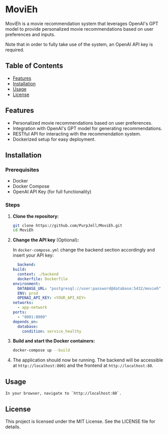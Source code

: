 # MoviEh

MoviEh is a movie recommendation system that leverages OpenAI's GPT model to provide personalized movie recommendations based on user preferences and inputs.

Note that in order to fully take use of the system, an OpenAI API key is required.

## Table of Contents

- [Features](#features)
- [Installation](#installation)
- [Usage](#usage)
- [License](#license)

## Features

- Personalized movie recommendations based on user preferences.
- Integration with OpenAI's GPT model for generating recommendations.
- RESTful API for interacting with the recommendation system.
- Dockerized setup for easy deployment.

## Installation

### Prerequisites

- Docker
- Docker Compose
- OpenAI API Key (for full functionality)

### Steps

1. **Clone the repository:**

    ```sh
    git clone https://github.com/PurpJell/MoviEh.git
    cd MoviEh
    ```

2. **Change the API key** (Optional)**:**

    In `docker-compose.yml` change the backend section accordingly and insert your API key:

    ```yml
      backend:
    build:
      context: ./backend
      dockerfile: Dockerfile
    environment:
      DATABASE_URL: "postgresql://user:password@database:5432/movieh"
      ENV: prod
      OPENAI_API_KEY: <YOUR_API_KEY>
    networks:
      - app-network
    ports:
      - "8001:8000"
    depends_on:
      database:
        condition: service_healthy
    ```

3. **Build and start the Docker containers:**

    ```sh
    docker-compose up --build
    ```

4. The application should now be running. The backend will be accessible at `http://localhost:8001` and the frontend at `http://localhost:80`.

## Usage

    In your browser, navigate to `http://localhost:80`. 

## License

This project is licensed under the MIT License. See the LICENSE file for details.